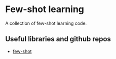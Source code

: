 # Few-shot learning

A collection of few-shot learning code.

## Useful libraries and github repos
- [few-shot](https://github.com/oscarknagg/few-shot)
